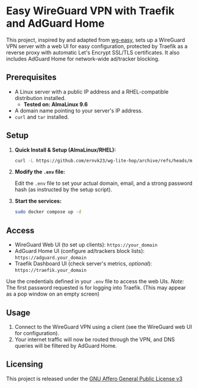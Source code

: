 # Easy WireGuard VPN with Traefik and AdGuard Home

This project, inspired by and adapted from [wg-easy](https://github.com/wg-easy/wg-easy), sets up a WireGuard VPN server with a web UI for easy configuration, protected by Traefik as a reverse proxy with automatic Let's Encrypt SSL/TLS certificates. It also includes AdGuard Home for network-wide ad/tracker blocking.

## Prerequisites

*   A Linux server with a public IP address and a RHEL-compatible distribution installed.
    *   **Tested on: AlmaLinux 9.6**
*   A domain name pointing to your server's IP address.
*   `curl` and `tar` installed.

## Setup

1. **Quick Install & Setup (AlmaLinux/RHEL):**

    ```bash
    curl -L https://github.com/ernvk23/wg-lite-hop/archive/refs/heads/main.tar.gz | tar xz && cd wg-lite-hop-main && chmod +x setup.sh && sudo ./setup.sh
    ```

2.  **Modify the `.env` file:**

    Edit the `.env` file to set your actual domain, email, and a strong password hash (as instructed by the setup script).

3.  **Start the services:**

    ```bash
    sudo docker compose up -d
    ```

## Access

*   WireGuard Web UI (to set up clients): `https://your_domain`
*   AdGuard Home UI (configure ad/trackers block lists): `https://adguard.your_domain`
*   Traefik Dashboard UI (check server's metrics, *optional*): `https://traefik.your_domain`


Use the credentials defined in your `.env` file to access the web UIs. 
*Note:* The first password requested is for logging into Traefik. (This may appear as a pop window on an empty screen)

## Usage

1.  Connect to the WireGuard VPN using a client (see the WireGuard web UI for configuration).
2.  Your internet traffic will now be routed through the VPN, and DNS queries will be filtered by AdGuard Home.

## Licensing

This project is released under the [GNU Affero General Public License v3](LICENSE)
